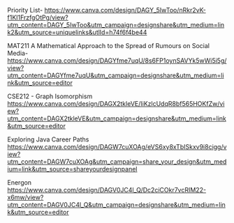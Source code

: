 Priority List-
https://www.canva.com/design/DAGY_5IwToo/nRkr2vK-f1KI1FrzfgOtPg/view?utm_content=DAGY_5IwToo&utm_campaign=designshare&utm_medium=link2&utm_source=uniquelinks&utlId=h74f6f4be44


MAT211 A Mathematical Approach to the Spread of Rumours on Social Media-
https://www.canva.com/design/DAGYfme7uqU/8s6FP1oynSAVYk5wWi5i5g/view?utm_content=DAGYfme7uqU&utm_campaign=designshare&utm_medium=link&utm_source=editor

CSE212 - Graph Isomorphism
https://www.canva.com/design/DAGX2tkleVE/IiKzlcUdqR8bf565HOKfZw/view?utm_content=DAGX2tkleVE&utm_campaign=designshare&utm_medium=link&utm_source=editor

Exploring Java Career Paths
https://www.canva.com/design/DAGW7cuXOAg/eVS6xy8xTbISkxv9i8cigg/view?utm_content=DAGW7cuXOAg&utm_campaign=share_your_design&utm_medium=link&utm_source=shareyourdesignpanel

Energon
https://www.canva.com/design/DAGV0JC4l_Q/Dc2ciCOkr7vcRIM22-x6mw/view?utm_content=DAGV0JC4l_Q&utm_campaign=designshare&utm_medium=link&utm_source=editor
